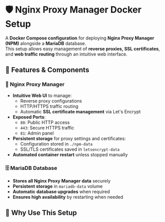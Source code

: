 # 🛡️ Nginx Proxy Manager Docker Setup

A **Docker Compose configuration** for deploying **Nginx Proxy Manager (NPM)** alongside a **MariaDB** database.  
This setup allows easy management of **reverse proxies, SSL certificates**, and **web traffic routing** through an intuitive web interface.

## 🚀 Features & Components

### 🔀 Nginx Proxy Manager
- **Intuitive Web UI** to manage:
  - Reverse proxy configurations  
  - HTTP/HTTPS traffic routing  
  - Automatic **SSL certificate management** via Let's Encrypt  
- **Exposed Ports**:
  - `80`: Public HTTP access  
  - `443`: Secure HTTPS traffic  
  - `81`: Admin panel  
- **Persistent storage** for proxy settings and certificates:
  - Configuration stored in `./npm-data`  
  - SSL/TLS certificates saved in `letsencrypt-data`  
- **Automated container restart** unless stopped manually  

### 🗄️ MariaDB Database  
- **Stores all Nginx Proxy Manager data** securely  
- **Persistent storage** in `mariadb-data` volume  
- **Automatic database upgrades** when required  
- **Ensures high availability** by restarting when needed  

## 🔧 Why Use This Setup